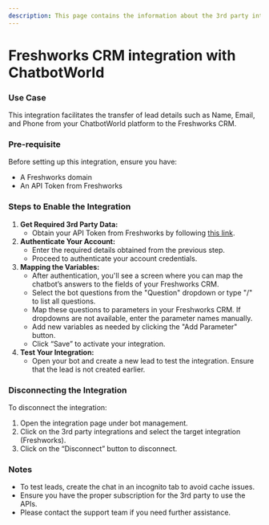 ```yaml
---
description: This page contains the information about the 3rd party integrations.
---
```


# Freshworks CRM integration with ChatbotWorld

### Use Case

This integration facilitates the transfer of lead details such as Name, Email, and Phone from your ChatbotWorld platform to the Freshworks CRM.

### Pre-requisite

Before setting up this integration, ensure you have:

* A Freshworks domain
* An API Token from Freshworks

### Steps to Enable the Integration

1. **Get Required 3rd Party Data:**
   * Obtain your API Token from Freshworks by following [this link](https://crmsupport.freshworks.com/en/support/solutions/articles/50000002503-how-to-find-my-api-key-).
2. **Authenticate Your Account:**
   * Enter the required details obtained from the previous step.
   * Proceed to authenticate your account credentials.
3. **Mapping the Variables:**
   * After authentication, you'll see a screen where you can map the chatbot’s answers to the fields of your Freshworks CRM.
   * Select the bot questions from the "Question" dropdown or type "/" to list all questions.
   * Map these questions to parameters in your Freshworks CRM. If dropdowns are not available, enter the parameter names manually.
   * Add new variables as needed by clicking the "Add Parameter" button.
   * Click “Save” to activate your integration.
4. **Test Your Integration:**
   * Open your bot and create a new lead to test the integration. Ensure that the lead is not created earlier.

### Disconnecting the Integration

To disconnect the integration:

1. Open the integration page under bot management.
2. Click on the 3rd party integrations and select the target integration (Freshworks).
3. Click on the “Disconnect” button to disconnect.

### Notes

* To test leads, create the chat in an incognito tab to avoid cache issues.
* Ensure you have the proper subscription for the 3rd party to use the APIs.
* Please contact the support team if you need further assistance.
